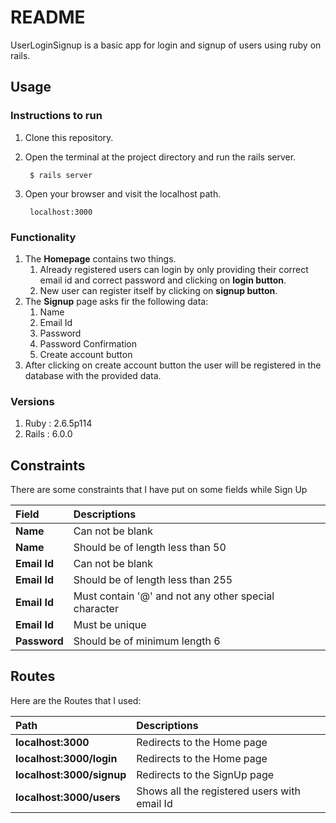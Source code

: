 # README

UserLoginSignup is a basic app for login and signup of users using ruby on rails.

## Usage

### Instructions to run

1. Clone this repository.

2. Open the terminal at the project directory and run the rails server.

        $ rails server

3. Open your browser and visit the localhost path.

        localhost:3000

### Functionality

1.  The **Homepage** contains two things.
    1.  Already registered users can login by only providing their correct email id and correct password and clicking on **login button**.
    2.  New user can register itself by clicking on **signup button**.
2.  The **Signup** page asks fir the following data:     
    1.  Name
    2.  Email Id
    3.  Password
    4.  Password Confirmation
    5.  Create account button
3.  After clicking on create account button the user will be registered in the database with the provided data.

### Versions

1.  Ruby    :   2.6.5p114
2.  Rails   :   6.0.0


## Constraints

There are some constraints that I have put on some fields while Sign Up 

|     Field      |               Descriptions                                 |
|:---------------|:-----------------------------------------------------------|
|**Name**        | Can not be blank                                           |
|**Name**        | Should be of length less than 50                           |
|**Email Id**    | Can not be blank                                           |
|**Email Id**    | Should be of length less than 255                          |
|**Email Id**    | Must contain '@' and not any other special character       |
|**Email Id**    | Must be unique                                             |
|**Password**    | Should be of minimum length 6                              |


## Routes

Here are the Routes that I used:

|     Path                 |               Descriptions                       |
|:-------------------------|:-------------------------------------------------|
|**localhost:3000**        | Redirects to the Home page                       |
|**localhost:3000/login**  | Redirects to the Home page                       |
|**localhost:3000/signup** | Redirects to the SignUp page                     |
|**localhost:3000/users**  | Shows all the registered users with email Id     |

